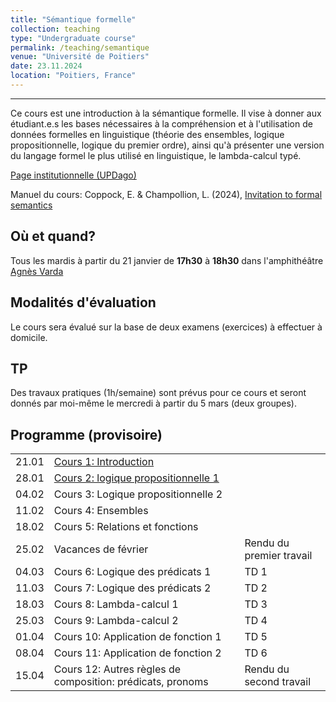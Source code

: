 ```yaml
---
title: "Sémantique formelle"
collection: teaching
type: "Undergraduate course"
permalink: /teaching/semantique
venue: "Université de Poitiers"
date: 23.11.2024
location: "Poitiers, France"
---
```


-----------------------------------------------------------------------------------------------



Ce cours est une introduction à la sémantique formelle. Il vise à donner aux étudiant.e.s les bases nécessaires à la compréhension et à l'utilisation de données formelles en linguistique (théorie des ensembles, logique propositionnelle, logique du premier ordre), ainsi qu'à présenter une version du langage formel le plus utilisé en linguistique, le lambda-calcul typé.

[Page institutionnelle (UPDago)](https://updago.univ-poitiers.fr/course/view.php?id=8422)

Manuel du cours: Coppock, E. & Champollion, L. (2024), [Invitation to formal semantics](https://eecoppock.info/bootcamp/semantics-boot-camp.pdf)

## Où et quand?
Tous les mardis à partir du 21 janvier de **17h30** à **18h30** dans l'amphithéâtre [Agnès Varda](https://www.youtube.com/watch?v=sRR0_VJFqwg)


## Modalités d'évaluation
Le cours sera évalué sur la base de deux examens (exercices) à effectuer à domicile.

## TP
Des travaux pratiques (1h/semaine) sont prévus pour ce cours et seront donnés par moi-même le mercredi à partir du 5 mars (deux groupes).



## Programme (provisoire)

|   |                  |  |
|---|------------------|--|
| 21.01 | [Cours 1: Introduction](./cours/Sem_1_Intro.pdf)     | |
| 28.01 | [Cours 2: logique propositionnelle 1](./cours/Sem_2_Fondations.pdf) | |
| 04.02 | Cours 3: Logique propositionnelle 2      | |
| 11.02 | Cours 4: Ensembles      | |
| 18.02 | Cours 5: Relations et fonctions     | |
| 25.02 | Vacances de février     | Rendu du premier travail |
| 04.03 | Cours 6: Logique des prédicats 1    | TD 1 |
| 11.03 | Cours 7: Logique des prédicats 2 | TD 2 |
| 18.03 | Cours 8: Lambda-calcul 1 | TD 3 |
| 25.03 | Cours 9: Lambda-calcul 2  | TD 4 |
| 01.04 | Cours 10: Application de fonction 1  | TD 5 |
| 08.04 | Cours 11: Application de fonction 2  | TD 6 |
| 15.04 | Cours 12: Autres règles de composition: prédicats, pronoms  | Rendu du second travail  |
